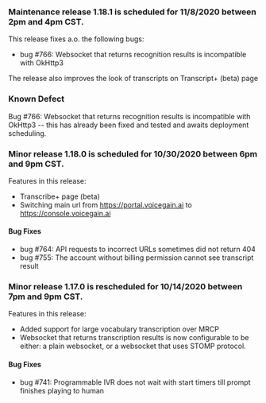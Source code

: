 ### Maintenance release 1.18.1 is scheduled for 11/8/2020 between 2pm and 4pm CST.

This release fixes a.o. the following bugs:
* bug #766: Websocket that returns recognition results is incompatible with OkHttp3

The release also improves the look of transcripts on Transcript+ (beta) page

### Known Defect ###

Bug #766: Websocket that returns recognition results is incompatible with OkHttp3  -- this has already been fixed and tested and awaits deployment scheduling.

### Minor release 1.18.0 is scheduled for 10/30/2020 between 6pm and 9pm CST.

Features in this release:
* Transcribe+ page (beta)
* Switching main url from https://portal.voicegain.ai to https://console.voicegain.ai

#### Bug Fixes 
* bug #764: API requests to incorrect URLs sometimes did not return 404
* bug #755: The account without billing permission cannot see transcript result

### Minor release 1.17.0 is rescheduled for 10/14/2020 between 7pm and 9pm CST.

Features in this release:
* Added support for large vocabulary transcription over MRCP
* Websocket that returns transcription results is now configurable to be either: a plain websocket, or a websocket that uses STOMP protocol.

#### Bug Fixes 
* bug #741: Programmable IVR does not wait with start timers till prompt finishes playing to human





























